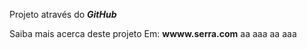 Projeto através do **_GitHub_**


Saiba mais acerca deste projeto
Em: **wwww.serra.com**
aa
aaa
aa
aaa
